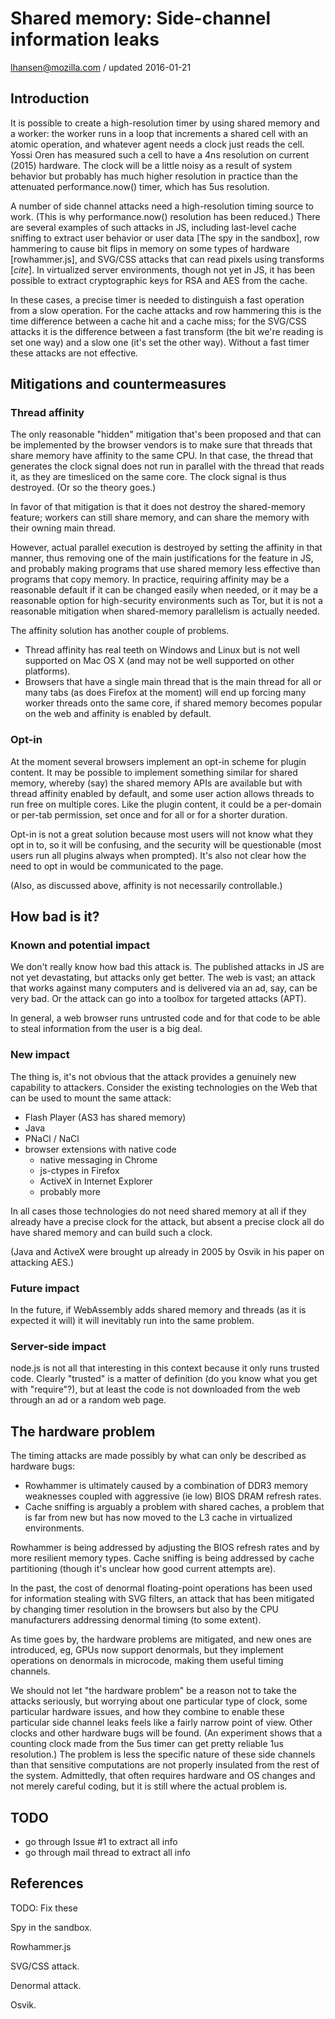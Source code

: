 # Shared memory: Side-channel information leaks

lhansen@mozilla.com / updated 2016-01-21

## Introduction

It is possible to create a high-resolution timer by using shared
memory and a worker: the worker runs in a loop that increments a
shared cell with an atomic operation, and whatever agent needs a clock
just reads the cell.  Yossi Oren has measured such a cell to have a
4ns resolution on current (2015) hardware.  The clock will be a little
noisy as a result of system behavior but probably has much higher
resolution in practice than the attenuated performance.now() timer,
which has 5us resolution.

A number of side channel attacks need a high-resolution timing source
to work.  (This is why performance.now() resolution has been reduced.)
There are several examples of such attacks in JS, including last-level
cache sniffing to extract user behavior or user data [The spy in the
sandbox], row hammering to cause bit flips in memory on some types of
hardware [rowhammer.js], and SVG/CSS attacks that can read pixels
using transforms [*cite*].  In virtualized server environments, though
not yet in JS, it has been possible to extract cryptographic keys for
RSA and AES from the cache.

In these cases, a precise timer is needed to distinguish a fast
operation from a slow operation.  For the cache attacks and row
hammering this is the time difference between a cache hit and a cache
miss; for the SVG/CSS attacks it is the difference between a fast
transform (the bit we're reading is set one way) and a slow one (it's
set the other way).  Without a fast timer these attacks are not
effective.

## Mitigations and countermeasures

### Thread affinity

The only reasonable "hidden" mitigation that's been proposed and that
can be implemented by the browser vendors is to make sure that threads
that share memory have affinity to the same CPU.  In that case, the
thread that generates the clock signal does not run in parallel with
the thread that reads it, as they are timesliced on the same core.
The clock signal is thus destroyed.  (Or so the theory goes.)

In favor of that mitigation is that it does not destroy the
shared-memory feature; workers can still share memory, and can share
the memory with their owning main thread.

However, actual parallel execution is destroyed by setting the
affinity in that manner, thus removing one of the main justifications
for the feature in JS, and probably making programs that use shared
memory less effective than programs that copy memory.  In practice,
requiring affinity may be a reasonable default if it can be changed
easily when needed, or it may be a reasonable option for high-security
environments such as Tor, but it is not a reasonable mitigation when
shared-memory parallelism is actually needed.

The affinity solution has another couple of problems.

- Thread affinity has real teeth on Windows and Linux but is not well
  supported on Mac OS X (and may not be well supported on other
  platforms).
- Browsers that have a single main thread that is the main thread for
  all or many tabs (as does Firefox at the moment) will end up forcing
  many worker threads onto the same core, if shared memory becomes popular on
  the web and affinity is enabled by default.

### Opt-in

At the moment several browsers implement an opt-in scheme for plugin
content.  It may be possible to implement something similar for shared
memory, whereby (say) the shared memory APIs are available but with
thread affinity enabled by default, and some user action allows
threads to run free on multiple cores.  Like the plugin content, it
could be a per-domain or per-tab permission, set once and for all or
for a shorter duration.

Opt-in is not a great solution because most users will not know what
they opt in to, so it will be confusing, and the security will be
questionable (most users run all plugins always when prompted).  It's
also not clear how the need to opt in would be communicated to the
page.

(Also, as discussed above, affinity is not necessarily controllable.)

## How bad is it?

### Known and potential impact

We don't really know how bad this attack is.  The published attacks in
JS are not yet devastating, but attacks only get better.  The web is
vast; an attack that works against many computers and is delivered via
an ad, say, can be very bad.  Or the attack can go into a toolbox for
targeted attacks (APT).

In general, a web browser runs untrusted code and for that code to be
able to steal information from the user is a big deal.


### New impact

The thing is, it's not obvious that the attack provides a genuinely
new capability to attackers.  Consider the existing technologies on
the Web that can be used to mount the same attack:

- Flash Player (AS3 has shared memory)
- Java
- PNaCl / NaCl
- browser extensions with native code
  - native messaging in Chrome
  - js-ctypes in Firefox
  - ActiveX in Internet Explorer
  - probably more

In all cases those technologies do not need shared memory at all if
they already have a precise clock for the attack, but absent a precise
clock all do have shared memory and can build such a clock.

(Java and ActiveX were brought up already in 2005 by Osvik in his
paper on attacking AES.)


### Future impact

In the future, if WebAssembly adds shared memory and threads (as it is
expected it will) it will inevitably run into the same problem.


### Server-side impact

node.js is not all that interesting in this context because it only
runs trusted code.  Clearly "trusted" is a matter of definition (do
you know what you get with "require"?), but at least the code is not
downloaded from the web through an ad or a random web page.


## The hardware problem

The timing attacks are made possibly by what can only be described as
hardware bugs:

- Rowhammer is ultimately caused by a combination of DDR3 memory
  weaknesses coupled with aggressive (ie low) BIOS DRAM refresh rates.
- Cache sniffing is arguably a problem with shared caches, a problem
  that is far from new but has now moved to the L3 cache in
  virtualized environments.

Rowhammer is being addressed by adjusting the BIOS refresh rates and
by more resilient memory types.  Cache sniffing is being addressed by
cache partitioning (though it's unclear how good current attempts
are).

In the past, the cost of denormal floating-point operations has been
used for information stealing with SVG filters, an attack that has
been mitigated by changing timer resolution in the browsers but also
by the CPU manufacturers addressing denormal timing (to some extent).

As time goes by, the hardware problems are mitigated, and new ones are
introduced, eg, GPUs now support denormals, but they implement
operations on denormals in microcode, making them useful timing
channels.

We should not let "the hardware problem" be a reason not to take the
attacks seriously, but worrying about one particular type of clock,
some particular hardware issues, and how they combine to enable these
particular side channel leaks feels like a fairly narrow point of
view.  Other clocks and other hardware bugs will be found.  (An
experiment shows that a counting clock made from the 5us timer can get
pretty reliable 1us resolution.)  The problem is less the specific
nature of these side channels than that sensitive computations are not
properly insulated from the rest of the system.  Admittedly, that
often requires hardware and OS changes and not merely careful coding,
but it is still where the actual problem is.

## TODO

- go through Issue #1 to extract all info
- go through mail thread to extract all info

## References

TODO: Fix these

Spy in the sandbox.

Rowhammer.js

SVG/CSS attack.

Denormal attack.

Osvik.



